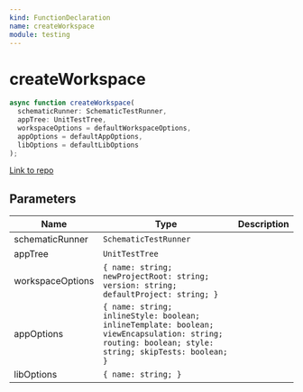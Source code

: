 ```yaml
---
kind: FunctionDeclaration
name: createWorkspace
module: testing
---
```


# createWorkspace

```ts
async function createWorkspace(
  schematicRunner: SchematicTestRunner,
  appTree: UnitTestTree,
  workspaceOptions = defaultWorkspaceOptions,
  appOptions = defaultAppOptions,
  libOptions = defaultLibOptions
);
```

[Link to repo](https://github.com/ngrx/platform/blob/master/modules/store-devtools/schematics-core/testing/create-workspace.ts#L34-L68)

## Parameters

| Name             | Type                                                                                                                                               | Description |
| ---------------- | -------------------------------------------------------------------------------------------------------------------------------------------------- | ----------- |
| schematicRunner  | `SchematicTestRunner`                                                                                                                              |             |
| appTree          | `UnitTestTree`                                                                                                                                     |             |
| workspaceOptions | `{ name: string; newProjectRoot: string; version: string; defaultProject: string; }`                                                               |             |
| appOptions       | `{ name: string; inlineStyle: boolean; inlineTemplate: boolean; viewEncapsulation: string; routing: boolean; style: string; skipTests: boolean; }` |             |
| libOptions       | `{ name: string; }`                                                                                                                                |             |
